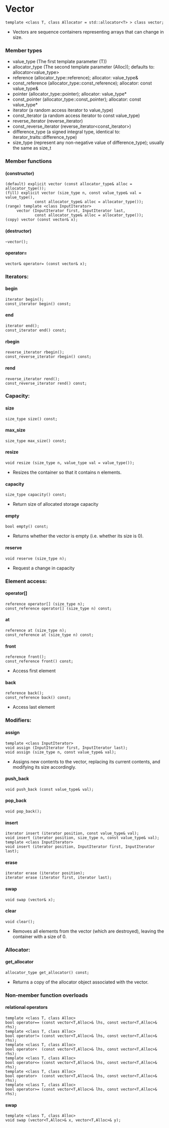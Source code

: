 # Vector
    template <class T, class Allocator = std::allocator<T> > class vector;
- Vectors are sequence containers representing arrays that can change in size.

### Member types
- value_type (The first template parameter (T))
- allocator_type (The second template parameter (Alloc)); defaults to: allocator<value_type>
- reference (allocator_type::reference); allocator: value_type&
- const_reference (allocator_type::const_reference); allocator: const value_type&
- pointer (allocator_type::pointer); allocator: value_type*
- const_pointer (allocator_type::const_pointer); allocator: const value_type*
- iterator (a random access iterator to value_type)
- const_iterator (a random access iterator to const value_type)
- reverse_iterator (reverse_iterator<iterator>)
- const_reverse_iterator (reverse_iterator<const_iterator>)
- difference_type (a signed integral type, identical to: iterator_traits<iterator>::difference_type)
- size_type (represent any non-negative value of difference_type); usually the same as size_t

### Member functions
#### (constructor)
	(default) explicit vector (const allocator_type& alloc = allocator_type());
	(fill) explicit vector (size_type n, const value_type& val = value_type(),
                 const allocator_type& alloc = allocator_type());
	(range) template <class InputIterator>
         vector (InputIterator first, InputIterator last,
                 const allocator_type& alloc = allocator_type());
	(copy) vector (const vector& x);
	
#### (destructor)
	~vector();
#### operator=
	vector& operator= (const vector& x);
### Iterators:
#### begin
	iterator begin();
	const_iterator begin() const;
#### end
	iterator end();
	const_iterator end() const;
#### rbegin
	reverse_iterator rbegin();
	const_reverse_iterator rbegin() const;
#### rend
	reverse_iterator rend();
	const_reverse_iterator rend() const;
### Capacity:
#### size
	size_type size() const;
#### max_size
	size_type max_size() const;
#### resize
	void resize (size_type n, value_type val = value_type());
- Resizes the container so that it contains n elements.
#### capacity 
	size_type capacity() const;
- Return size of allocated storage capacity
#### empty
	bool empty() const;
- Returns whether the vector is empty (i.e. whether its size is 0).
#### reserve
	void reserve (size_type n);
- Request a change in capacity

### Element access:
#### operator[]
	reference operator[] (size_type n);
	const_reference operator[] (size_type n) const;
#### at
	reference at (size_type n);
	const_reference at (size_type n) const;
#### front
	reference front();
	const_reference front() const;
- Access first element
#### back
	reference back();
	const_reference back() const;
- Access last element

### Modifiers:
#### assign
	template <class InputIterator>
	void assign (InputIterator first, InputIterator last);
	void assign (size_type n, const value_type& val);
- Assigns new contents to the vector, replacing its current contents, and modifying its size accordingly.
#### push_back
	void push_back (const value_type& val);
#### pop_back
	void pop_back();
#### insert
	iterator insert (iterator position, const value_type& val);
	void insert (iterator position, size_type n, const value_type& val);
	template <class InputIterator>
	void insert (iterator position, InputIterator first, InputIterator last);
#### erase
	iterator erase (iterator position);
	iterator erase (iterator first, iterator last);
#### swap
	void swap (vector& x);
#### clear
	void clear();
- Removes all elements from the vector (which are destroyed), leaving the container with a size of 0.

### Allocator:
#### get_allocator
	allocator_type get_allocator() const;
- Returns a copy of the allocator object associated with the vector.

### Non-member function overloads
#### relational operators
	template <class T, class Alloc>
	bool operator== (const vector<T,Alloc>& lhs, const vector<T,Alloc>& rhs);
	template <class T, class Alloc>
	bool operator!= (const vector<T,Alloc>& lhs, const vector<T,Alloc>& rhs);
	template <class T, class Alloc>
	bool operator<  (const vector<T,Alloc>& lhs, const vector<T,Alloc>& rhs);
	template <class T, class Alloc>
	bool operator<= (const vector<T,Alloc>& lhs, const vector<T,Alloc>& rhs);
	template <class T, class Alloc>
	bool operator>  (const vector<T,Alloc>& lhs, const vector<T,Alloc>& rhs);
	template <class T, class Alloc>
	bool operator>= (const vector<T,Alloc>& lhs, const vector<T,Alloc>& rhs);
#### swap
	template <class T, class Alloc>
	void swap (vector<T,Alloc>& x, vector<T,Alloc>& y);
